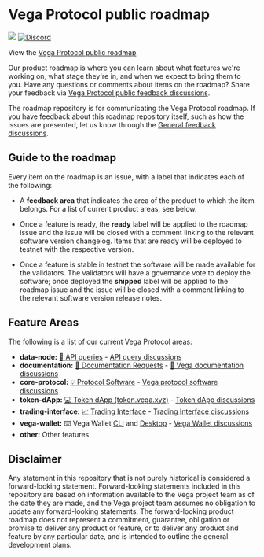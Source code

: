 # Vega Protocol public roadmap

[![](https://img.shields.io/badge/Project-Vega-yellow?style=flat-square)](https://vega.xyz/)
[![Discord](https://img.shields.io/discord/720571334798737489?color=yellow&label=discord&style=flat-square)](https://discord.gg/cYxGQ6Xv)

View the [Vega Protocol public roadmap](https://github.com/orgs/vegaprotocol/projects/114/views/1)

Our product roadmap is where you can learn about what features we're working on, what stage they're in, and when we expect to bring them to you. Have any questions or comments about items on the roadmap? Share your feedback via [Vega Protocol public feedback discussions](https://github.com/vegaprotocol/feedback/discussions). 

The roadmap repository is for communicating the Vega Protocol roadmap. If you have feedback about this roadmap repository itself, such as how the issues are presented, let us know through the [General feedback discussions](https://github.com/vegaprotocol/feedback/discussions/new?category=General-Feedback&title=[Vega%20roadmap]%20).

## Guide to the roadmap

Every item on the roadmap is an issue, with a label that indicates each of the following:

- A **feedback area** that indicates the area of the product to which the item belongs. For a list of current product areas, see below.

- Once a feature is ready, the **ready** label will be applied to the roadmap issue and the issue will be closed with a comment linking to the relevant software version changelog. Items that are ready will be deployed to testnet with the respective version. 

- Once a feature is stable in testnet the software will be made available for the validators. The validators will have a governance vote to deploy the software; once deployed the **shipped** label will be applied to the roadmap issue and the issue will be closed with a comment linking to the relevant software version release notes. 

## Feature Areas

The following is a list of our current Vega Protocol areas:

- **data-node:** [🧮 API queries](https://github.com/vegaprotocol/data-node/releases) - [API query discussions](https://github.com/vegaprotocol/feedback/discussions/categories/api-queries)
- **documentation:** [📜 Documentation Requests](https://docs.vega.xyz/) - [📜 Vega documentation discussions](https://github.com/vegaprotocol/feedback/discussions/categories/documentation-requests)
- **core-protocol:** [💡 Protocol Software](https://github.com/vegaprotocol/vega/releases) - [Vega protocol software discussions](https://github.com/vegaprotocol/feedback/discussions/categories/protocol-software)
- **token-dApp:** [💻 Token dApp (token.vega.xyz)](https://token.vega.xyz/) - [Token dApp discussions](https://github.com/vegaprotocol/feedback/discussions/categories/token-dapp-token-vega-xyz)
- **trading-interface:** [📈 Trading Interface](https://console.fairground.wtf/trading) - [Trading Interface discussions](https://github.com/vegaprotocol/feedback/discussions/categories/trading-interface)
- **vega-wallet:** ⌨️ Vega Wallet [CLI](https://github.com/vegaprotocol/vegawallet/releases) and [Desktop](https://github.com/vegaprotocol/vegawallet-desktop/releases) - [Vega Wallet discussions](https://github.com/vegaprotocol/feedback/discussions/categories/vega-wallet)
- **other:** Other features


## Disclaimer

Any statement in this repository that is not purely historical is considered a forward-looking statement. Forward-looking statements included in this repository are based on information available to the Vega project team as of the date they are made, and the Vega project team assumes no obligation to update any forward-looking statements. The forward-looking product roadmap does not represent a commitment, guarantee, obligation or promise to deliver any product or feature, or to deliver any product and feature by any particular date, and is intended to outline the general development plans.


